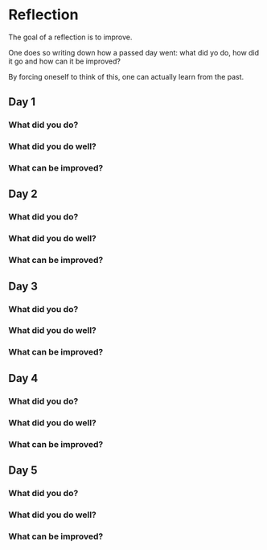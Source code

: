 # Reflection

The goal of a reflection is to improve.

One does so writing down how a passed day went: 
what did yo do, how did it go and how can it be improved?

By forcing oneself to think of this, one can actually learn from the past.

## Day 1

### What did you do?

### What did you do well?

### What can be improved?

## Day 2

### What did you do?

### What did you do well?

### What can be improved?

## Day 3


### What did you do?

### What did you do well?

### What can be improved?

## Day 4

### What did you do?

### What did you do well?

### What can be improved?

## Day 5


### What did you do?

### What did you do well?

### What can be improved?
